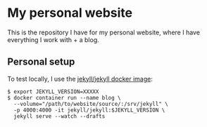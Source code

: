 # My personal website

This is the repository I have for my personal website, where I have everything
I work with + a blog.

## Personal setup

To test locally, I use the [jekyll/jekyll docker image](https://github.com/envygeeks/jekyll-docker/blob/master/README.md):
```
$ export JEKYLL_VERSION=XXXXX
$ docker container run --name blog \
  --volume="/path/to/website/source/:/srv/jekyll" \
  -p 4000:4000 -it jekyll/jekyll:$JEKYLL_VERSION \
  jekyll serve --watch --drafts
```
